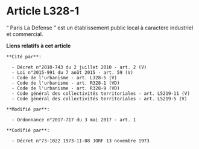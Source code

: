 # Article L328-1

“ Paris La Défense ” est un établissement public local à caractère industriel et commercial.

**Liens relatifs à cet article**

	**Cité par**:

	  - Décret n°2010-743 du 2 juillet 2010 - art. 2 (V)
	  - Loi n°2015-991 du 7 août 2015 - art. 59 (V)
	  - Code de l'urbanisme - art. L328-5 (V)
	  - Code de l'urbanisme - art. R328-1 (VD)
	  - Code de l'urbanisme - art. R328-9 (VD)
	  - Code général des collectivités territoriales - art. L5219-11 (V)
	  - Code général des collectivités territoriales - art. L5219-5 (V)

	**Modifié par**:

	  - Ordonnance n°2017-717 du 3 mai 2017 - art. 1

	**Codifié par**:

	  - Décret n°73-1022 1973-11-08 JORF 13 novembre 1973
